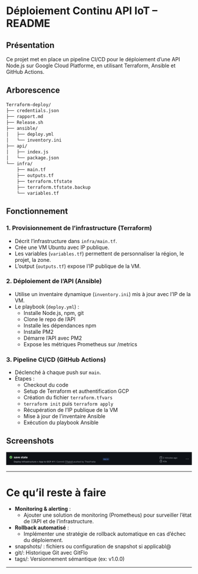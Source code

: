 # Déploiement Continu API IoT – README

## Présentation
Ce projet met en place un pipeline CI/CD pour le déploiement d’une API Node.js sur Google Cloud Platforme, en utilisant Terraform, Ansible et GitHub Actions.

## Arborescence

```
Terraform-deploy/
├── credentials.json
├── rapport.md
├── Release.sh
├── ansible/
│   ├── deploy.yml
│   └── inventory.ini
├── api/
│   ├── index.js
│   └── package.json
└── infra/
    ├── main.tf
    ├── outputs.tf
    ├── terraform.tfstate
    ├── terraform.tfstate.backup
    └── variables.tf
```

## Fonctionnement

### 1. Provisionnement de l’infrastructure (Terraform)
- Décrit l’infrastructure dans `infra/main.tf`.
- Crée une VM Ubuntu avec IP publique.
- Les variables (`variables.tf`) permettent de personnaliser la région, le projet, la zone.
- L’output (`outputs.tf`) expose l’IP publique de la VM.

### 2. Déploiement de l’API (Ansible)
- Utilise un inventaire dynamique (`inventory.ini`) mis à jour avec l’IP de la VM.
- Le playbook (`deploy.yml`) :
  - Installe Node.js, npm, git
  - Clone le repo de l’API
  - Installe les dépendances npm
  - Installe PM2
  - Démarre l’API avec PM2
  - Expose les métriques Prometheus sur /metrics

### 3. Pipeline CI/CD (GitHub Actions)
- Déclenché à chaque push sur `main`.
- Étapes :
  - Checkout du code
  - Setup de Terraform et authentification GCP
  - Création du fichier `terraform.tfvars`
  - `terraform init` puis `terraform apply`
  - Récupération de l’IP publique de la VM
  - Mise à jour de l’inventaire Ansible
  - Exécution du playbook Ansible
  

## Screenshots

![Déploiement réussi](./result.png)

---

# Ce qu’il reste à faire

- **Monitoring & alerting** :
  - Ajouter une solution de monitoring (Prometheus) pour surveiller l’état de l’API et de l’infrastructure.
- **Rollback automatisé** :
  - Implémenter une stratégie de rollback automatique en cas d’échec du déploiement.
- snapshots/ : fichiers ou configuration de snapshot si applicabl@
- git/: Historique Git avec GitFlo
- tags/: Versionnement sémantique (ex: v1.0.0)

---
